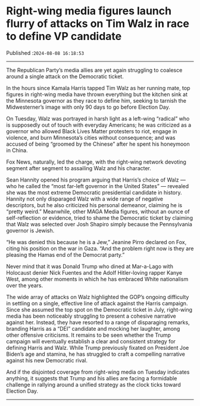# Right-wing media figures launch flurry of attacks on Tim Walz in race to define VP candidate

Published :`2024-08-08 16:18:53`

---

The Republican Party’s media allies are yet again struggling to coalesce around a single attack on the Democratic ticket.

In the hours since Kamala Harris tapped Tim Walz as her running mate, top figures in right-wing media have thrown everything but the kitchen sink at the Minnesota governor as they race to define him, seeking to tarnish the Midwesterner’s image with only 90 days to go before Election Day.

On Tuesday, Walz was portrayed in harsh light as a left-wing “radical” who is supposedly out of touch with everyday Americans; he was criticized as a governor who allowed Black Lives Matter protesters to riot, engage in violence, and burn Minnesota’s cities without consequence; and was accused of being “groomed by the Chinese” after he spent his honeymoon in China.

Fox News, naturally, led the charge, with the right-wing network devoting segment after segment to assailing Walz and his character.

Sean Hannity opened his program arguing that Harris’s choice of Walz — who he called the “most far-left governor in the United States” — revealed she was the most extreme Democratic presidential candidate in history. Hannity not only disparaged Walz with a wide range of negative descriptors, but he also criticized his personal demeanor, claiming he is “pretty weird.”  Meanwhile, other MAGA Media figures, without an ounce of self-reflection or evidence, tried to shame the Democratic ticket by claiming that Walz was selected over Josh Shapiro simply because the Pennsylvania governor is Jewish.

“He was denied this because he is a Jew,” Jeanine Pirro declared on Fox, citing his position on the war in Gaza. “And the problem right now is they are pleasing the Hamas end of the Democrat party.”

Never mind that it was Donald Trump who dined at Mar-a-Lago with Holocaust denier Nick Fuentes and the Adolf Hitler-loving rapper Kanye West, among other moments in which he has embraced White nationalism over the years.

The wide array of attacks on Walz highlighted the GOP’s ongoing difficulty in settling on a single, effective line of attack against the Harris campaign. Since she assumed the top spot on the Democratic ticket in July, right-wing media has been noticeably struggling to present a cohesive narrative against her. Instead, they have resorted to a range of disparaging remarks, branding Harris as a “DEI” candidate and mocking her laughter, among other offensive criticisms. It remains to be seen whether the Trump campaign will eventually establish a clear and consistent strategy for defining Harris and Walz. While Trump previously fixated on President Joe Biden’s age and stamina, he has struggled to craft a compelling narrative against his new Democratic rival.

And if the disjointed coverage from right-wing media on Tuesday indicates anything, it suggests that Trump and his allies are facing a formidable challenge in rallying around a unified strategy as the clock ticks toward Election Day.

---

